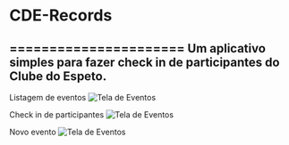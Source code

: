 # CDE-Records
======================
Um aplicativo simples para fazer check in de participantes do Clube do Espeto.
-------------

Listagem de eventos
![Tela de Eventos](https://raw.github.com/marcosvbras/CDE-Records/master/images/screen1.png "Device Image")

Check in de participantes
![Tela de Eventos](https://raw.github.com/marcosvbras/CDE-Records/master/images/screen2.png "Device Image")

Novo evento
![Tela de Eventos](https://raw.github.com/marcosvbras/CDE-Records/master/images/screen3.png "Device Image")